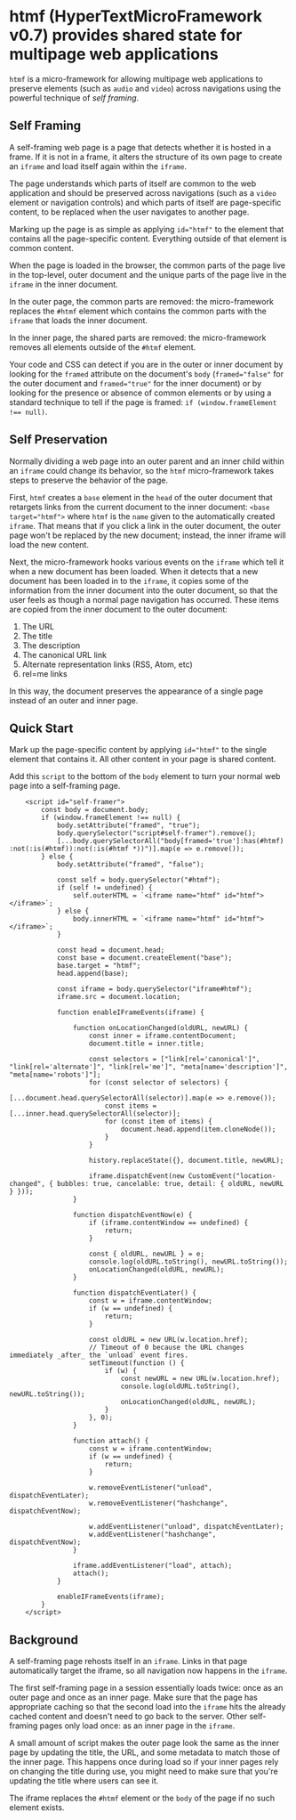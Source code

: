 # htmf (HyperTextMicroFramework v0.7) provides shared state for multipage web applications

`htmf` is a micro-framework for allowing multipage web applications to preserve elements (such as `audio` and `video`) across navigations using the powerful technique of *self framing*.

## Self Framing
A self-framing web page is a page that detects whether it is hosted in a frame. If it is not in a frame, it alters the structure of its own page to create an `iframe` and load itself again within the `iframe`.

The page understands which parts of itself are common to the web application and should be preserved across navigations (such as a `video` element or navigation controls) and which parts of itself are page-specific content, to be replaced when the user navigates to another page.

Marking up the page is as simple as applying `id="htmf"` to the element that contains all the page-specific content. Everything outside of that element is common content.

When the page is loaded in the browser, the common parts of the page live in the top-level, outer document and the unique parts of the page live in the `iframe` in the inner document.

In the outer page, the common parts are removed: the micro-framework replaces the `#htmf` element which contains the common parts with the `iframe` that loads the inner document.

In the inner page, the shared parts are removed: the micro-framework removes all elements outside of the `#htmf` element.

Your code and CSS can detect if you are in the outer or inner document by looking for the `framed` attribute on the document's `body` (`framed="false"` for the outer document and `framed="true"` for the inner document) or by looking for the presence or absence of common elements or by using a standard technique to tell if the page is framed: `if (window.frameElement !== null)`.

## Self Preservation
Normally dividing a web page into an outer parent and an inner child within an `iframe` could change its behavior, so the `htmf` micro-framework takes steps to preserve the behavior of the page.

First, `htmf` creates a `base` element in the `head` of the outer document that retargets links from the current document to the inner document: `<base target="htmf">` where `htmf` is the `name` given to the automatically created `iframe`. That means that if you click a link in the outer document, the outer page won't be replaced by the new document; instead, the inner iframe will load the new content.

Next, the micro-framework hooks various events on the `iframe` which tell it when a new document has been loaded. When it detects that a new document has been loaded in to the `iframe`, it copies some of the information from the inner document into the outer document, so that the user feels as though a normal page navigation has occurred. These items are copied from the inner document to the outer document:

1. The URL
2. The title
3. The description
4. The canonical URL link
5. Alternate representation links (RSS, Atom, etc)
6. rel=me links

In this way, the document preserves the appearance of a single page instead of an outer and inner page.

## Quick Start
Mark up the page-specific content by applying `id="htmf"` to the single element that contains it. All other content in your page is shared content.

Add this `script` to the bottom of the `body` element to turn your normal web page into a self-framing page.

```JS
    <script id="self-framer">
        const body = document.body;
        if (window.frameElement !== null) {
            body.setAttribute("framed", "true");
            body.querySelector("script#self-framer").remove();
            [...body.querySelectorAll("body[framed='true']:has(#htmf) :not(:is(#htmf)):not(:is(#htmf *))")].map(e => e.remove());
        } else {
            body.setAttribute("framed", "false");

            const self = body.querySelector("#htmf");
            if (self != undefined) {
                self.outerHTML = `<iframe name="htmf" id="htmf"></iframe>`;
            } else {
                body.innerHTML = `<iframe name="htmf" id="htmf"></iframe>`;
            }

            const head = document.head;
            const base = document.createElement("base");
            base.target = "htmf";
            head.append(base);

            const iframe = body.querySelector("iframe#htmf");
            iframe.src = document.location;

            function enableIFrameEvents(iframe) {

                function onLocationChanged(oldURL, newURL) {
                    const inner = iframe.contentDocument;
                    document.title = inner.title;

                    const selectors = ["link[rel='canonical']", "link[rel='alternate']", "link[rel='me']", "meta[name='description']", "meta[name='robots']"];
                    for (const selector of selectors) {
                        [...document.head.querySelectorAll(selector)].map(e => e.remove());
                        const items = [...inner.head.querySelectorAll(selector)];
                        for (const item of items) {
                            document.head.append(item.cloneNode());
                        }
                    }

                    history.replaceState({}, document.title, newURL);

                    iframe.dispatchEvent(new CustomEvent("location-changed", { bubbles: true, cancelable: true, detail: { oldURL, newURL } }));
                }

                function dispatchEventNow(e) {
                    if (iframe.contentWindow == undefined) {
                        return;
                    }

                    const { oldURL, newURL } = e;
                    console.log(oldURL.toString(), newURL.toString());
                    onLocationChanged(oldURL, newURL);
                }

                function dispatchEventLater() {
                    const w = iframe.contentWindow;
                    if (w == undefined) {
                        return;
                    }

                    const oldURL = new URL(w.location.href);
                    // Timeout of 0 because the URL changes immediately _after_ the `unload` event fires.
                    setTimeout(function () {
                        if (w) {
                            const newURL = new URL(w.location.href);
                            console.log(oldURL.toString(), newURL.toString());
                            onLocationChanged(oldURL, newURL);
                        }
                    }, 0);
                }

                function attach() {
                    const w = iframe.contentWindow;
                    if (w == undefined) {
                        return;
                    }

                    w.removeEventListener("unload", dispatchEventLater);
                    w.removeEventListener("hashchange", dispatchEventNow);

                    w.addEventListener("unload", dispatchEventLater);
                    w.addEventListener("hashchange", dispatchEventNow);
                }

                iframe.addEventListener("load", attach);
                attach();
            }

            enableIFrameEvents(iframe);
        }
    </script>
```

## Background
A self-framing page rehosts itself in an `iframe`. Links in that page automatically target the iframe, so all navigation now happens in the `iframe`.

The first self-framing page in a session essentially loads twice: once as an outer page and once as an inner page. Make sure that the page has appropriate caching so that the second load into the `iframe` hits the already cached content and doesn't need to go back to the server. Other self-framing pages only load once: as an inner page in the `iframe`.

A small amount of script makes the outer page look the same as the inner page by updating the title, the URL, and some metadata to match those of the inner page. This happens once during load so if your inner pages rely on changing the title during use, you might need to make sure that you're updating the title where users can see it.

The iframe replaces the `#htmf` element or the `body` of the page if no such element exists.



